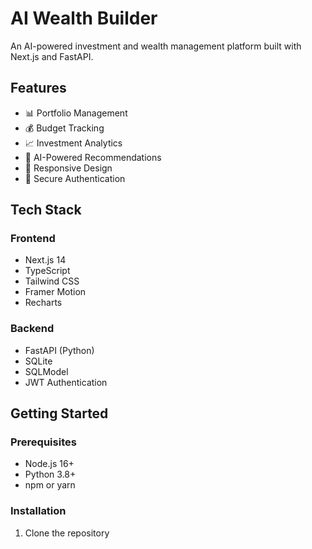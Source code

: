 # AI Wealth Builder

An AI-powered investment and wealth management platform built with Next.js and FastAPI.

## Features

- 📊 Portfolio Management
- 💰 Budget Tracking
- 📈 Investment Analytics
- 🤖 AI-Powered Recommendations
- 📱 Responsive Design
- 🔐 Secure Authentication

## Tech Stack

### Frontend
- Next.js 14
- TypeScript
- Tailwind CSS
- Framer Motion
- Recharts

### Backend
- FastAPI (Python)
- SQLite
- SQLModel
- JWT Authentication

## Getting Started

### Prerequisites
- Node.js 16+
- Python 3.8+
- npm or yarn

### Installation

1. Clone the repository
